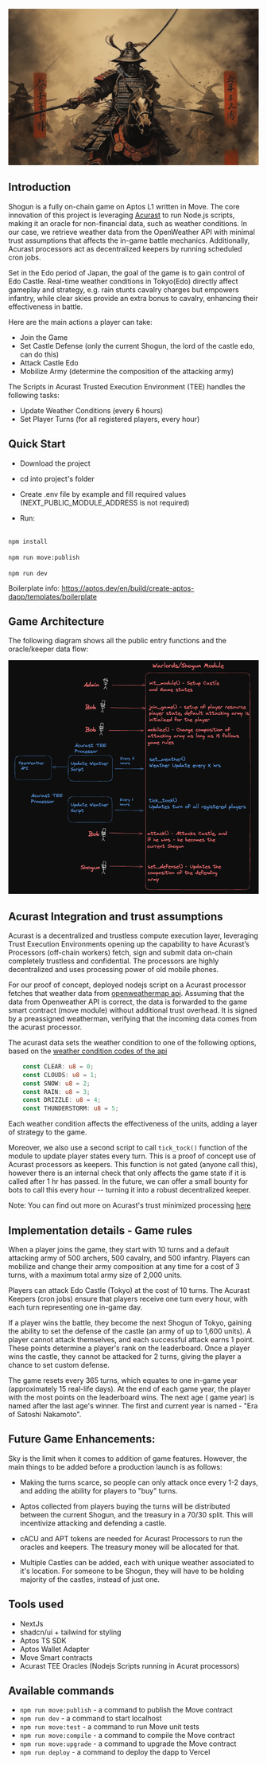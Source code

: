 ![alt text](images/cover.png)

## Introduction  

Shogun is a fully on-chain game on Aptos L1 written in Move. The core innovation of this project is leveraging [Acurast](https://docs.acurast.com) to run Node.js scripts, making it an oracle for non-financial data, such as weather conditions. In our case, we retrieve weather data from the OpenWeather API with minimal trust assumptions that affects the in-game battle mechanics. Additionally, Acurast processors act as decentralized keepers by running scheduled cron jobs.

Set in the Edo period of Japan, the goal of the game is to gain control of Edo Castle. Real-time weather conditions in Tokyo(Edo) directly affect gameplay and strategy, e.g. rain stunts cavalry charges but empowers infantry, while clear skies provide an extra bonus to cavalry, enhancing their effectiveness in battle.

Here are the main actions a player can take:

* Join the Game
* Set Castle Defense (only the current Shogun, the lord of the castle edo, can do this)
* Attack Castle Edo 
* Mobilize Army (determine the composition of the attacking army)

The Scripts in Acurast Trusted Execution Environment (TEE) handles the following tasks:

* Update Weather Conditions (every 6 hours)
* Set Player Turns (for all registered players, every hour)

## Quick Start 

- Download the project

- cd into project's folder

- Create .env file by example and fill required values (NEXT_PUBLIC_MODULE_ADDRESS is not required)

- Run:

```

npm install

npm run move:publish

npm run dev

```

Boilerplate info: https://aptos.dev/en/build/create-aptos-dapp/templates/boilerplate

## Game Architecture

The following diagram shows all the public entry functions and the oracle/keeper data flow: 

![alt text](images/architecture.png)

## Acurast Integration and trust assumptions

Acurast is a decentralized and trustless compute execution layer, leveraging Trust Execution Environments opening up the capability to have Acurast’s Processors (off-chain workers) fetch, sign and submit data on-chain completely trustless and confidential. The processors are highly decentralized and uses processing power of old mobile phones. 

For our proof of concept, deployed nodejs script on a Acurast processor fetches that weather data from [openweathermap api](https://openweathermap.org/current). Assuming that the data from Openweather API is correct, the data is forwarded to the game smart contract (move module) without additional trust overhead. It is signed by a preassigned weatherman, verifying that the incoming data comes from the acurast processor. 

The acurast data sets the weather condition to one of the following options, based on the [weather condition codes of the api](https://openweathermap.org/weather-conditions)

```rust
    const CLEAR: u8 = 0;
    const CLOUDS: u8 = 1;
    const SNOW: u8 = 2;
    const RAIN: u8 = 3;
    const DRIZZLE: u8 = 4;
    const THUNDERSTORM: u8 = 5;
```
Each weather condition affects the effectiveness of the units, adding a layer of strategy to the game. 

Moreover, we also use a second script to call `tick_tock()` function of the module to update player states every turn. This is a proof of concept use of Acurast processors as keepers. This function is not gated (anyone call this), however there is an internal check that only affects the game state if it is called after 1 hr has passed. In the future, we can offer a small bounty for bots to call this every hour -- turning it into a robust decentralized keeper.

Note: You can find out more on Acurast's trust minimized processing [here](https://docs.acurast.com/acurast-protocol/architecture/end-to-end/)

## Implementation details - Game rules

When a player joins the game, they start with 10 turns and a default attacking army of 500 archers, 500 cavalry, and 500 infantry. Players can mobilize and change their army composition at any time for a cost of 3 turns, with a maximum total army size of 2,000 units.

Players can attack Edo Castle (Tokyo) at the cost of 10 turns. The Acurast Keepers (cron jobs) ensure that players receive one turn every hour, with each turn representing one in-game day.

If a player wins the battle, they become the next Shogun of Tokyo, gaining the ability to set the defense of the castle (an army of up to 1,600 units). A player cannot attack themselves, and each successful attack earns 1 point. These points determine a player's rank on the leaderboard. Once a player wins the castle, they cannot be attacked for 2 turns, giving the player a chance to set custom defense.

The game resets every 365 turns, which equates to one in-game year (approximately 15 real-life days). At the end of each game year, the player with the most points on the leaderboard wins. The next age ( game year) is named after the last age's winner. The first and current year is named - "Era of Satoshi Nakamoto".


## Future Game Enhancements:

Sky is the limit when it comes to addition of game features. However, the main things to be added before a production launch is as follows: 

* Making the turns scarce, so people can only attack once every 1-2 days, and adding the ability for players to "buy" turns. 

* Aptos collected from players buying the turns will be distributed between the current Shogun, and the treasury in a 70/30 split. This will incentivize attacking and defending a castle. 

* cACU and APT tokens are needed for Acurast Processors to run the oracles and keepers. The treasury money will be allocated for that.

* Multiple Castles can be added, each with unique weather associated to it's location. For someone to be Shogun, they will have to be holding majority of the castles, instead of just one.

## Tools used

- NextJs
- shadcn/ui + tailwind for styling
- Aptos TS SDK
- Aptos Wallet Adapter
- Move Smart contracts 
- Acurast TEE Oracles (Nodejs Scripts running in Acurat processors)

## Available commands

- `npm run move:publish` - a command to publish the Move contract
- `npm run dev` - a command to start localhost 
- `npm run move:test` - a command to run Move unit tests
- `npm run move:compile` - a command to compile the Move contract
- `npm run move:upgrade` - a command to upgrade the Move contract
- `npm run deploy` - a command to deploy the dapp to Vercel
